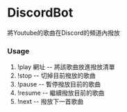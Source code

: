 # DiscordBot

將Youtube的歌曲在Discord的頻道內撥放
### Usage

1. !play 網址 -- 將該歌曲放進撥放清單
2. !stop -- 切掉目前撥放的歌曲
3. !pause -- 暫停撥放目前的歌曲
4. !resume -- 繼續撥放目前的歌曲
5. !next -- 撥放下一首歌曲
